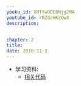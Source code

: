 ```yaml
---
youku_id: XMTYwODE0Njg2MA
youtube_id: rRZdcHKZQw8
description: 


chapter: 2
title: 
date: 2016-11-3
---
```

* 学习资料:
  * [相关代码]()

